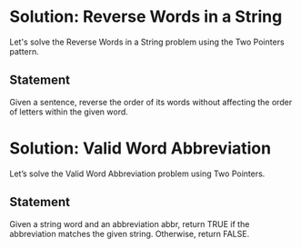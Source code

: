 # Solution: Reverse Words in a String
Let's solve the Reverse Words in a String problem using the Two Pointers pattern.

## Statement
Given a sentence, reverse the order of its words without affecting the order of letters within the given word.

# Solution: Valid Word Abbreviation
Let’s solve the Valid Word Abbreviation problem using Two Pointers.

## Statement
Given a string word and an abbreviation abbr, return TRUE if the abbreviation matches the given string. Otherwise, return FALSE.

